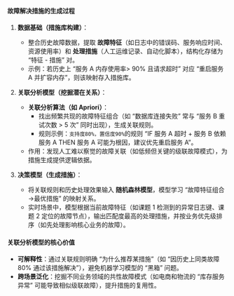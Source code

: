 #### **故障解决措施的生成过程**

1.  **数据基础（措施库构建）**：
    
    -   整合历史故障数据，提取 **故障特征**（如日志中的错误码、服务响应时间、资源使用率）和 **处理措施**（人工运维记录、自动化脚本），结构化存储为 “特征 - 措施” 对。
    -   示例：若历史上 “服务 A 内存使用率> 90% 且请求超时” 对应 “重启服务 A 并扩容内存”，则该映射存入措施库。
2.  **关联分析模型（挖掘潜在关系）**：
    
    -   **关联分析算法（如 Apriori）**：
        -   找出频繁共现的故障特征组合（如 “数据库连接失败” 常与 “服务 B 重试次数 > 5 次” 同时出现），生成关联规则。
        -   规则示例：`支持度80%，置信度90%`的规则 “IF 服务 A 超时 + 服务 B 依赖服务 A THEN 服务 A 可能为根因，建议优先重启服务 A”。
    -   作用：发现人工难以察觉的故障关联（如低频但关键的级联故障模式），为措施生成提供逻辑依据。
3.  **决策模型（生成措施）**：
    
    -   将关联规则和历史处理效果输入 **随机森林模型**，模型学习 “故障特征组合→最优措施” 的映射关系。
    -   实时场景中，模型根据当前故障特征（如课题 1 检测到的异常日志键、课题 2 定位的故障节点），输出匹配度最高的处理措施，并按业务优先级排序（如先处理影响核心业务的故障）。

#### **关联分析模型的核心价值**

-   **可解释性**：通过关联规则明确 “为什么推荐某措施”（如 “因历史上同类故障 80% 通过该措施解决”），避免机器学习模型的 “黑箱” 问题。
-   **跨场景泛化**：挖掘不同业务领域的共性故障模式（如电商和物流的 “库存服务异常” 可能导致相似级联故障），提升措施的复用性。
<!--stackedit_data:
eyJoaXN0b3J5IjpbOTE2NTAwNjM5XX0=
-->